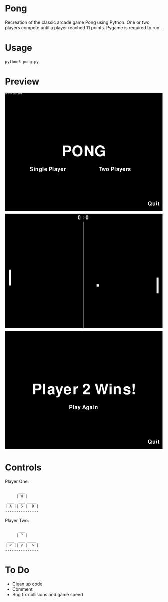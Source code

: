 # Pong
Recreation of the classic arcade game Pong using Python. One or two players compete until a player reached 11 points. Pygame is required to run.

# Usage
```
python3 pong.py
```

# Preview
![alt tag](https://raw.githubusercontent.com/segao/Pong/master/screen2.png)
![alt tag](https://raw.githubusercontent.com/segao/Pong/master/screen1.png)
![alt tag](https://raw.githubusercontent.com/segao/Pong/master/screen3.png)


# Controls
Player One:
```
      ___
     | W |
 ___  ___ ____
| A || S |  D |
---------------
```

Player Two:

```
      ___
     | ^ |
 ___  ___ ____
| < || v |  > |
---------------
```

# To Do 
- Clean up code
- Comment
- Bug fix collisions and game speed
